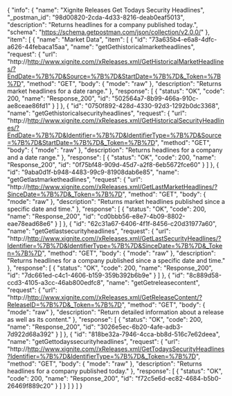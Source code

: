 {
  "info": {
    "name": "Xignite Releases Get Todays Security Headlines",
    "_postman_id": "98d00820-2cda-4d33-8216-deab0eaf5013",
    "description": "Returns headlines for a company published today.",
    "schema": "https://schema.getpostman.com/json/collection/v2.0.0/"
  },
  "item": [
    {
      "name": "Market Data",
      "item": [
        {
          "id": "73a635b4-e6a8-4dfc-a626-44febaca15aa",
          "name": "getGethistoricalmarketheadlines",
          "request": {
            "url": "http://http://www.xignite.com//xReleases.xml/GetHistoricalMarketHeadlines/?EndDate=%7B%7D&Source=%7B%7D&StartDate=%7B%7D&_Token=%7B%7D",
            "method": "GET",
            "body": {
              "mode": "raw"
            },
            "description": "Returns market headlines for a date range."
          },
          "response": [
            {
              "status": "OK",
              "code": 200,
              "name": "Response_200",
              "id": "502564a7-8b99-466a-910c-ae8ceae86fd1"
            }
          ]
        },
        {
          "id": "0750f892-428d-4330-92d3-1292b0dc3368",
          "name": "getGethistoricalsecurityheadlines",
          "request": {
            "url": "http://http://www.xignite.com//xReleases.xml/GetHistoricalSecurityHeadlines/?EndDate=%7B%7D&Identifier=%7B%7D&IdentifierType=%7B%7D&Source=%7B%7D&StartDate=%7B%7D&_Token=%7B%7D",
            "method": "GET",
            "body": {
              "mode": "raw"
            },
            "description": "Returns headlines for a company and a date range."
          },
          "response": [
            {
              "status": "OK",
              "code": 200,
              "name": "Response_200",
              "id": "0f75bf48-909d-45d7-a2f8-6eb5672fce60"
            }
          ]
        },
        {
          "id": "9aba0d1f-b948-4483-99c9-81908dab6e85",
          "name": "getGetlastmarketheadlines",
          "request": {
            "url": "http://http://www.xignite.com//xReleases.xml/GetLastMarketHeadlines/?SinceDate=%7B%7D&_Token=%7B%7D",
            "method": "GET",
            "body": {
              "mode": "raw"
            },
            "description": "Returns market headlines published since a specific date and time."
          },
          "response": [
            {
              "status": "OK",
              "code": 200,
              "name": "Response_200",
              "id": "cd0bbb56-e8e7-4b09-8802-eae78ead68e6"
            }
          ]
        },
        {
          "id": "62c31a67-6406-4f1f-8456-c20d31977a60",
          "name": "getGetlastsecurityheadlines",
          "request": {
            "url": "http://http://www.xignite.com//xReleases.xml/GetLastSecurityHeadlines/?Identifier=%7B%7D&IdentifierType=%7B%7D&SinceDate=%7B%7D&_Token=%7B%7D",
            "method": "GET",
            "body": {
              "mode": "raw"
            },
            "description": "Returns headlines for a company published since a specific date and time."
          },
          "response": [
            {
              "status": "OK",
              "code": 200,
              "name": "Response_200",
              "id": "7dc661ed-c4c1-4606-b159-359b392b6b9e"
            }
          ]
        },
        {
          "id": "8c889d58-ccd3-4105-a3cc-46ab800edfc8",
          "name": "getGetreleasecontent",
          "request": {
            "url": "http://http://www.xignite.com//xReleases.xml/GetReleaseContent/?ReleaseID=%7B%7D&_Token=%7B%7D",
            "method": "GET",
            "body": {
              "mode": "raw"
            },
            "description": "Return detailed information about a release as well as its content."
          },
          "response": [
            {
              "status": "OK",
              "code": 200,
              "name": "Response_200",
              "id": "3026e5ec-6b20-4afe-adb3-7d922d68a392"
            }
          ]
        },
        {
          "id": "818be32a-7946-4cca-bb8d-516c7e62deea",
          "name": "getGettodayssecurityheadlines",
          "request": {
            "url": "http://http://www.xignite.com//xReleases.xml/GetTodaysSecurityHeadlines?Identifier=%7B%7D&IdentifierType=%7B%7D&_Token=%7B%7D",
            "method": "GET",
            "body": {
              "mode": "raw"
            },
            "description": "Returns headlines for a company published today."
          },
          "response": [
            {
              "status": "OK",
              "code": 200,
              "name": "Response_200",
              "id": "f72c5e6d-ec82-4684-b5b0-26469f889c20"
            }
          ]
        }
      ]
    }
  ]
}